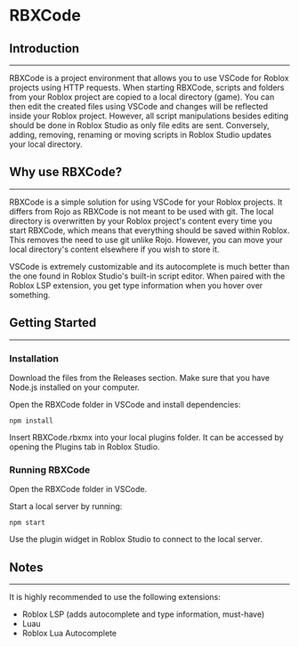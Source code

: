 # RBXCode

## Introduction
___

RBXCode is a project environment that allows you to use VSCode for Roblox projects using HTTP requests. When starting 
RBXCode, scripts and folders from your Roblox project are copied to a local directory (game). You can then edit the created 
files using VSCode and changes will be reflected inside your Roblox project. However, all script manipulations besides 
editing should be done in Roblox Studio as only file edits are sent. Conversely, adding, removing, renaming or moving 
scripts in Roblox Studio updates your local directory.

## Why use RBXCode?
___

RBXCode is a simple solution for using VSCode for your Roblox projects. It differs from Rojo as RBXCode is not meant to 
be used with git. The local directory is overwritten by your Roblox project's content every time you start RBXCode, which 
means that everything should be saved within Roblox. This removes the need to use git unlike Rojo. However, you can move
your local directory's content elsewhere if you wish to store it.

VSCode is extremely customizable and its autocomplete is much better than the one found in Roblox Studio's built-in script 
editor. When paired with the Roblox LSP extension, you get type information when you hover over something.

## Getting Started
____

### Installation

Download the files from the Releases section. Make sure that you have Node.js installed on your computer.

Open the RBXCode folder in VSCode and install dependencies:

    npm install

Insert RBXCode.rbxmx into your local plugins folder. It can be accessed by opening the Plugins tab in Roblox Studio.

### Running RBXCode

Open the RBXCode folder in VSCode.

Start a local server by running:

    npm start

Use the plugin widget in Roblox Studio to connect to the local server.

## Notes
___

It is highly recommended to use the following extensions:
- Roblox LSP (adds autocomplete and type information, must-have)
- Luau
- Roblox Lua Autocomplete